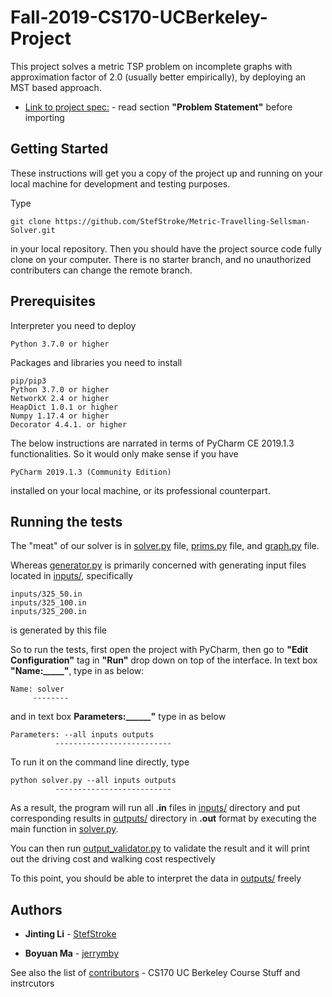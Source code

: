 # Fall-2019-CS170-UCBerkeley-Project

This project solves a metric TSP problem on incomplete graphs with approximation factor of 2.0 (usually better empirically), by deploying an MST based approach. 
* [Link to project spec:](https://cs170.org/assets/project/spec.pdf) - read  section **"Problem Statement"** before importing

## Getting Started

These instructions will get you a copy of the project up and running on your local machine for development and testing purposes. 

Type

```
git clone https://github.com/StefStroke/Metric-Travelling-Sellsman-Solver.git
```

in your local repository. Then you should have the project source code fully clone on your computer. There is no starter branch, and no unauthorized contributers can change the remote branch.

## Prerequisites

Interpreter you need to deploy

```
Python 3.7.0 or higher
```

Packages and libraries you need to install

```
pip/pip3
Python 3.7.0 or higher
NetworkX 2.4 or higher
HeapDict 1.0.1 or higher
Numpy 1.17.4 or higher
Decorator 4.4.1. or higher
```

The below instructions are narrated in terms of PyCharm CE 2019.1.3 functionalities. So it would only make sense if you have 

```
PyCharm 2019.1.3 (Community Edition)
```

installed on your local machine, or its professional counterpart. 

## Running the tests

The "meat" of our solver is in [solver.py](solver.py) file, [prims.py](prims.py) file, and [graph.py](graph.py) file.

Whereas [generator.py](generator.py) is primarily concerned with generating input files located in [inputs/](inputs/), specifically 

```
inputs/325_50.in
inputs/325_100.in
inputs/325_200.in
```

is generated by this file


So to run the tests, first open the project with PyCharm, then go to **"Edit Configuration"** tag in **"Run"** drop down on top of the interface. In text box **"Name:_____"**, type in as below:

```
Name: solver
     --------
```

and in text box **Parameters:______"** type in as below

```
Parameters: --all inputs outputs
          --------------------------
```

To run it on the command line directly, type

```
python solver.py --all inputs outputs
          --------------------------
```

As a result, the program will run all **.in** files in [inputs/](inputs/) directory and put corresponding results in [outputs/](outputs/) directory in **.out** format by executing the main function in [solver.py](solver.py). 

You can then run [output_validator.py](output_validator.py.py) to validate the result and it will print out the driving cost and walking cost respectively

To this point, you should be able to interpret the data in [outputs/](outputs/) freely

## Authors

* **Jinting Li** - [StefStroke](https://github.com/StefStroke)

* **Boyuan Ma** - [jerrymby](https://github.com/jerrymby)

See also the list of [contributors](https://cs170.org/staff/) - CS170 UC Berkeley Course Stuff and instrcutors

